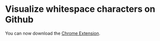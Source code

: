 # Visualize whitespace characters on Github

You can now download the [Chrome Extension](https://chrome.google.com/webstore/detail/show-invisibles-on-github/lhibcpaagnchghjnedmpacbkeombaiil).